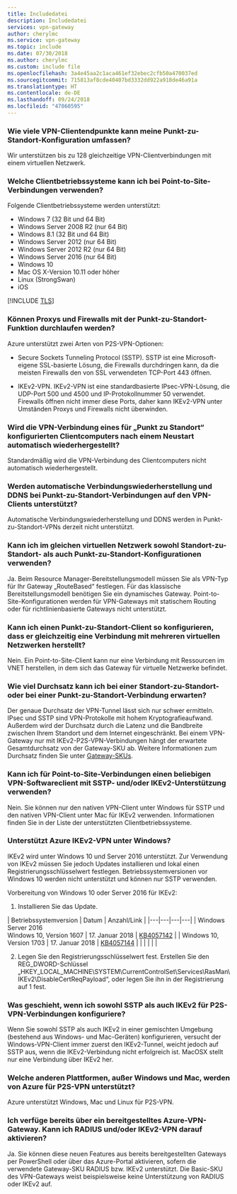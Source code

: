 ```yaml
---
title: Includedatei
description: Includedatei
services: vpn-gateway
author: cherylmc
ms.service: vpn-gateway
ms.topic: include
ms.date: 07/30/2018
ms.author: cherylmc
ms.custom: include file
ms.openlocfilehash: 3a4e45aa2c1aca461ef32ebec2cfb50a470037ed
ms.sourcegitcommit: 715813af8cde40407bd3332dd922a918de46a91a
ms.translationtype: HT
ms.contentlocale: de-DE
ms.lasthandoff: 09/24/2018
ms.locfileid: "47060595"
---
```

### <a name="how-many-vpn-client-endpoints-can-i-have-in-my-point-to-site-configuration"></a>Wie viele VPN-Clientendpunkte kann meine Punkt-zu-Standort-Konfiguration umfassen?

Wir unterstützen bis zu 128 gleichzeitige VPN-Clientverbindungen mit einem virtuellen Netzwerk.

### <a name="supportedclientos"></a>Welche Clientbetriebssysteme kann ich bei Point-to-Site-Verbindungen verwenden?

Folgende Clientbetriebssysteme werden unterstützt:

* Windows 7 (32 Bit und 64 Bit)
* Windows Server 2008 R2 (nur 64 Bit)
* Windows 8.1 (32 Bit und 64 Bit)
* Windows Server 2012 (nur 64 Bit)
* Windows Server 2012 R2 (nur 64 Bit)
* Windows Server 2016 (nur 64 Bit)
* Windows 10
* Mac OS X-Version 10.11 oder höher
* Linux (StrongSwan)
* iOS

[!INCLUDE [TLS](vpn-gateway-tls-updates.md)]

### <a name="can-i-traverse-proxies-and-firewalls-using-point-to-site-capability"></a>Können Proxys und Firewalls mit der Punkt-zu-Standort-Funktion durchlaufen werden?

Azure unterstützt zwei Arten von P2S-VPN-Optionen:

* Secure Sockets Tunneling Protocol (SSTP). SSTP ist eine Microsoft-eigene SSL-basierte Lösung, die Firewalls durchdringen kann, da die meisten Firewalls den von SSL verwendeten TCP-Port 443 öffnen.

* IKEv2-VPN. IKEv2-VPN ist eine standardbasierte IPsec-VPN-Lösung, die UDP-Port 500 und 4500 und IP-Protokollnummer 50 verwendet. Firewalls öffnen nicht immer diese Ports, daher kann IKEv2-VPN unter Umständen Proxys und Firewalls nicht überwinden.

### <a name="if-i-restart-a-client-computer-configured-for-point-to-site-will-the-vpn-automatically-reconnect"></a>Wird die VPN-Verbindung eines für „Punkt zu Standort“ konfigurierten Clientcomputers nach einem Neustart automatisch wiederhergestellt?

Standardmäßig wird die VPN-Verbindung des Clientcomputers nicht automatisch wiederhergestellt.

### <a name="does-point-to-site-support-auto-reconnect-and-ddns-on-the-vpn-clients"></a>Werden automatische Verbindungswiederherstellung und DDNS bei Punkt-zu-Standort-Verbindungen auf den VPN-Clients unterstützt?

Automatische Verbindungswiederherstellung und DDNS werden in Punkt-zu-Standort-VPNs derzeit nicht unterstützt.

### <a name="can-i-have-site-to-site-and-point-to-site-configurations-coexist-for-the-same-virtual-network"></a>Kann ich im gleichen virtuellen Netzwerk sowohl Standort-zu-Standort- als auch Punkt-zu-Standort-Konfigurationen verwenden?

Ja. Beim Resource Manager-Bereitstellungsmodell müssen Sie als VPN-Typ für Ihr Gateway „RouteBased“ festlegen. Für das klassische Bereitstellungsmodell benötigen Sie ein dynamisches Gateway. Point-to-Site-Konfigurationen werden für VPN-Gateways mit statischem Routing oder für richtlinienbasierte Gateways nicht unterstützt.

### <a name="can-i-configure-a-point-to-site-client-to-connect-to-multiple-virtual-networks-at-the-same-time"></a>Kann ich einen Punkt-zu-Standort-Client so konfigurieren, dass er gleichzeitig eine Verbindung mit mehreren virtuellen Netzwerken herstellt?

Nein. Ein Point-to-Site-Client kann nur eine Verbindung mit Ressourcen im VNET herstellen, in dem sich das Gateway für virtuelle Netzwerke befindet.

### <a name="how-much-throughput-can-i-expect-through-site-to-site-or-point-to-site-connections"></a>Wie viel Durchsatz kann ich bei einer Standort-zu-Standort- oder bei einer Punkt-zu-Standort-Verbindung erwarten?

Der genaue Durchsatz der VPN-Tunnel lässt sich nur schwer ermitteln. IPsec und SSTP sind VPN-Protokolle mit hohem Kryptografieaufwand. Außerdem wird der Durchsatz durch die Latenz und die Bandbreite zwischen Ihrem Standort und dem Internet eingeschränkt. Bei einem VPN-Gateway nur mit IKEv2-P2S-VPN-Verbindungen hängt der erwartete Gesamtdurchsatz von der Gateway-SKU ab. Weitere Informationen zum Durchsatz finden Sie unter [Gateway-SKUs](../articles/vpn-gateway/vpn-gateway-about-vpngateways.md#gwsku).

### <a name="can-i-use-any-software-vpn-client-for-point-to-site-that-supports-sstp-andor-ikev2"></a>Kann ich für Point-to-Site-Verbindungen einen beliebigen VPN-Softwareclient mit SSTP- und/oder IKEv2-Unterstützung verwenden?

Nein. Sie können nur den nativen VPN-Client unter Windows für SSTP und den nativen VPN-Client unter Mac für IKEv2 verwenden. Informationen finden Sie in der Liste der unterstützten Clientbetriebssysteme.

### <a name="does-azure-support-ikev2-vpn-with-windows"></a>Unterstützt Azure IKEv2-VPN unter Windows?

IKEv2 wird unter Windows 10 und Server 2016 unterstützt. Zur Verwendung von IKEv2 müssen Sie jedoch Updates installieren und lokal einen Registrierungsschlüsselwert festlegen. Betriebssystemversionen vor Windows 10 werden nicht unterstützt und können nur SSTP verwenden.

Vorbereitung von Windows 10 oder Server 2016 für IKEv2:

1. Installieren Sie das Update.

  | Betriebssystemversion | Datum | Anzahl/Link |
  |---|---|---|---|
  | Windows Server 2016<br>Windows 10, Version 1607 | 17. Januar 2018 | [KB4057142](https://support.microsoft.com/help/4057142/windows-10-update-kb4057142) |
  | Windows 10, Version 1703 | 17. Januar 2018 | [KB4057144](https://support.microsoft.com/help/4057144/windows-10-update-kb4057144) |
  |  |  |  |  |

2. Legen Sie den Registrierungsschlüsselwert fest. Erstellen Sie den REG_DWORD-Schlüssel „HKEY_LOCAL_MACHINE\SYSTEM\CurrentControlSet\Services\RasMan\ IKEv2\DisableCertReqPayload“, oder legen Sie ihn in der Registrierung auf 1 fest.

### <a name="what-happens-when-i-configure-both-sstp-and-ikev2-for-p2s-vpn-connections"></a>Was geschieht, wenn ich sowohl SSTP als auch IKEv2 für P2S-VPN-Verbindungen konfiguriere?

Wenn Sie sowohl SSTP als auch IKEv2 in einer gemischten Umgebung (bestehend aus Windows- und Mac-Geräten) konfigurieren, versucht der Windows-VPN-Client immer zuerst den IKEv2-Tunnel, weicht jedoch auf SSTP aus, wenn die IKEv2-Verbindung nicht erfolgreich ist. MacOSX stellt nur eine Verbindung über IKEv2 her.

### <a name="other-than-windows-and-mac-which-other-platforms-does-azure-support-for-p2s-vpn"></a>Welche anderen Plattformen, außer Windows und Mac, werden von Azure für P2S-VPN unterstützt?

Azure unterstützt Windows, Mac und Linux für P2S-VPN.

### <a name="i-already-have-an-azure-vpn-gateway-deployed-can-i-enable-radius-andor-ikev2-vpn-on-it"></a>Ich verfüge bereits über ein bereitgestelltes Azure-VPN-Gateway. Kann ich RADIUS und/oder IKEv2-VPN darauf aktivieren?

Ja. Sie können diese neuen Features aus bereits bereitgestellten Gateways per PowerShell oder über das Azure-Portal aktivieren, sofern die verwendete Gateway-SKU RADIUS bzw. IKEv2 unterstützt. Die Basic-SKU des VPN-Gateways weist beispielsweise keine Unterstützung von RADIUS oder IKEv2 auf.
